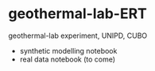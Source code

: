 # geothermal-lab-ERT
geothermal-lab experiment, UNIPD, CUBO

- synthetic modelling notebook
- real data notebook (to come)
